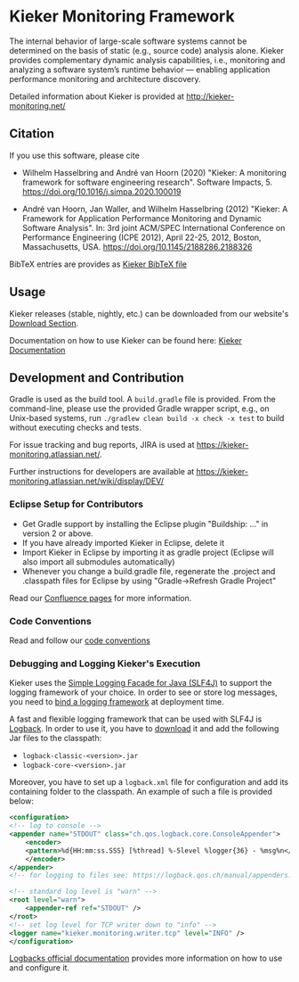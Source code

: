 # Kieker Monitoring Framework

The internal behavior of large-scale software systems cannot be determined on the
basis of static (e.g., source code) analysis alone. Kieker provides complementary
dynamic analysis capabilities, i.e., monitoring and analyzing a software system’s
runtime behavior — enabling application performance monitoring and architecture
discovery.

Detailed information about Kieker is provided at http://kieker-monitoring.net/

## Citation

If you use this software, please cite

- Wilhelm Hasselbring and André van Hoorn (2020) "Kieker: A monitoring framework for software engineering research". Software Impacts, 5. https://doi.org/10.1016/j.simpa.2020.100019

- André van Hoorn, Jan Waller, and Wilhelm Hasselbring (2012) "Kieker: A Framework for Application Performance Monitoring and Dynamic Software Analysis". In: 3rd joint ACM/SPEC International Conference on Performance Engineering (ICPE 2012), April 22-25, 2012, Boston, Massachusetts, USA. https://doi.org/10.1145/2188286.2188326

BibTeX entries are provides as [Kieker BibTeX file](Kieker.bib)

## Usage

Kieker releases (stable, nightly, etc.) can be downloaded from our website's [Download Section](http://kieker-monitoring.net/download).

Documentation on how to use Kieker can be found here: [Kieker Documentation](http://kieker-monitoring.net/documentation)

## Development and Contribution

Gradle is used as the build tool. A `build.gradle` file is provided. From the command-line, please use the provided Gradle wrapper script, e.g., on Unix-based systems, run `./gradlew clean build -x check -x test` to build without executing checks and tests.

For issue tracking and bug reports, JIRA is used at <https://kieker-monitoring.atlassian.net/>.

Further instructions for developers are available at
https://kieker-monitoring.atlassian.net/wiki/display/DEV/

### Eclipse Setup for Contributors

- Get Gradle support by installing the Eclipse plugin "Buildship: ..." in version 2 or above.
- If you have already imported Kieker in Eclipse, delete it
- Import Kieker in Eclipse by importing it as gradle project (Eclipse will also import all submodules automatically)
- Whenever you change a build.gradle file, regenerate the .project and .classpath files for Eclipse by using "Gradle->Refresh Gradle Project"

Read our [Confluence pages](https://kieker-monitoring.atlassian.net/wiki/spaces/DEV/pages/5865685/Local+Development+Environment) for more information.

### Code Conventions
Read and follow our [code conventions](https://kieker-monitoring.atlassian.net/wiki/spaces/DEV/pages/24215585/Kieker+Coding+Conventions+in+Eclipse)

### Debugging and Logging Kieker's Execution

Kieker uses the [Simple Logging Facade for Java (SLF4J)](https://www.slf4j.org/) to support the logging framework of your choice. In order to see or store log messages, you need to [bind a logging framework](https://www.slf4j.org/manual.html#swapping) at deployment time.

A fast and flexible logging framework that can be used with SLF4J is [Logback](https://logback.qos.ch). In order to use it, you have to [download](https://logback.qos.ch/download.html) it and add the following Jar files to the classpath:
- `logback-classic-<version>.jar`
- `logback-core-<version>.jar`

Moreover, you have to set up a `logback.xml` file for configuration and add its containing folder to the classpath. An example of such a file is provided below:

````xml
<configuration>
<!-- log to console -->
<appender name="STDOUT" class="ch.qos.logback.core.ConsoleAppender">
	<encoder>
	<pattern>%d{HH:mm:ss.SSS} [%thread] %-5level %logger{36} - %msg%n</pattern>
	</encoder>
</appender>
<!-- for logging to files see: https://logback.qos.ch/manual/appenders.html -->

<!-- standard log level is "warn" -->
<root level="warn">
	<appender-ref ref="STDOUT" />
</root>
<!-- set log level for TCP writer down to "info" -->
<logger name="kieker.monitoring.writer.tcp" level="INFO" />
</configuration>
````

[Logbacks official documentation](https://logback.qos.ch/manual/index.html) provides more information on how to use and configure it.
